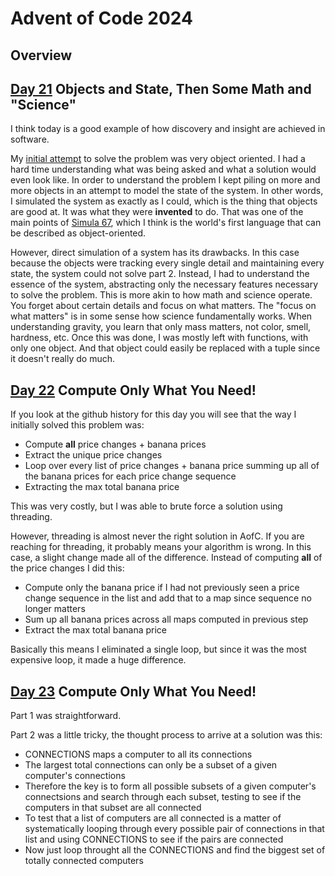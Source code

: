 # Advent of Code 2024

## Overview

## [Day 21](day21.groovy) Objects and State, Then Some Math and "Science"

I think today is a good example of how discovery and insight are achieved in software.

My [initial attempt](day21_part_1.groovy) to solve the problem was very object oriented. I had a hard time understanding what was being asked and what a solution would even look like. In order to understand the problem I kept piling on more and more objects in an attempt to model the state of the system. In other words, I simulated the system as exactly as I could, which is the thing that objects are good at. It was what they were **invented** to do. That was one of the main points of [Simula 67](https://en.wikipedia.org/wiki/Simula), which I think is the world's first language that can be described as object-oriented.

However, direct simulation of a system has its drawbacks. In this case because the objects were tracking every single detail and maintaining every state, the system could not solve part 2. Instead, I had to understand the essence of the system, abstracting only the necessary features necessary to solve the problem. This is more akin to how math and science operate. You forget about certain details and focus on what matters. The "focus on what matters" is in some sense how science fundamentally works. When understanding gravity, you learn that only mass matters, not color, smell, hardness, etc. Once this was done, I was mostly left with functions, with only one object. And that object could easily be replaced with a tuple since it doesn't really do much.

## [Day 22](day22.groovy) Compute Only What You Need!

If you look at the github history for this day you will see that the way I initially solved this problem was:

* Compute **all** price changes + banana prices
* Extract the unique price changes
* Loop over every list of price changes + banana price summing up all of the banana prices for each price change sequence
* Extracting the max total banana price 

This was very costly, but I was able to brute force a solution using threading.

However, threading is almost never the right solution in AofC. If you are reaching for threading, it probably means your algorithm is wrong. In this case, a slight change made all of the difference. Instead of computing **all** of the price changes I did this:

* Compute only the banana price if I had not previously seen a price change sequence in the list and add that to a map since sequence no longer matters
* Sum up all banana prices across all maps computed in previous step
* Extract the max total banana price

Basically this means I eliminated a single loop, but since it was the most expensive loop, it made a huge difference.

## [Day 23](day23.groovy) Compute Only What You Need!

Part 1 was straightforward.

Part 2 was a little tricky, the thought process to arrive at a solution was this:

* CONNECTIONS maps a computer to all its connections
* The largest total connections can only be a subset of a given computer's connections
* Therefore the key is to form all possible subsets of a given computer's connectsions and search through each subset, testing to see if the computers in that subset are all connected
* To test that a list of computers are all connected is a matter of systematically looping through every possible pair of connections in that list and using CONNECTIONS to see if the pairs are connected
* Now just loop throught all the CONNECTIONS and find the biggest set of totally connected computers
